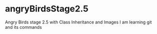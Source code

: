 # angryBirdsStage2.5
Angry Birds stage 2.5 with Class Inheritance and Images
I am learning git and its commands